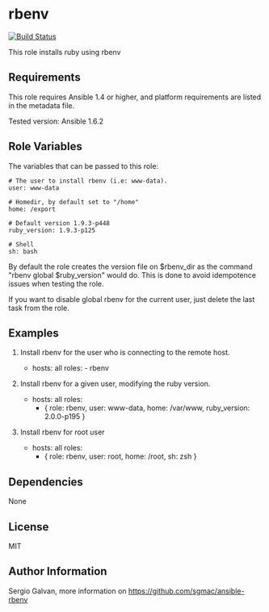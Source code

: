 rbenv
===

[![Build Status](https://travis-ci.org/sgmac/ansible-rbenv.svg?branch=master)](https://travis-ci.org/sgmac/ansible-rbenv)

This role installs ruby using rbenv

Requirements
------------

This role requires Ansible 1.4 or higher, and platform requirements are listed
in the metadata file.

Tested version: Ansible 1.6.2

Role Variables
--------------

The variables that can be passed to this role: 

	# The user to install rbenv (i.e: www-data).
	user: www-data
	
	# Homedir, by default set to "/home"
	home: /export

	# Default version 1.9.3-p448
	ruby_version: 1.9.3-p125

	# Shell 
	sh: bash

By default the role creates the version file on $rbenv_dir as the command "rbenv global $ruby_version" would do. This is done to avoid idempotence issues when testing the role. 

If you want to disable global rbenv for the current user, just delete the last task from the role.

Examples
--------

1) Install rbenv for the user who is connecting to the remote host.

	- hosts: all
	  roles:
	    	-  rbenv

2) Install rbenv for a given user, modifying the ruby version.

	- hosts: all
	  roles:
		- { role: rbenv, user: www-data, home: /var/www, ruby_version: 2.0.0-p195 }

3) Install rbenv for root user

	- hosts: all
	  roles:
		- { role: rbenv, user: root, home: /root, sh: zsh }


Dependencies
------------

None

License
-------

MIT

Author Information
------------------

Sergio Galvan, more information on https://github.com/sgmac/ansible-rbenv
